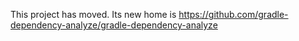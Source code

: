 This project has moved. Its new home is https://github.com/gradle-dependency-analyze/gradle-dependency-analyze
